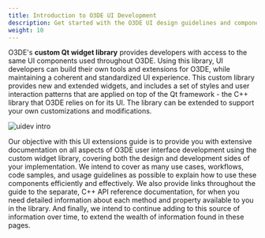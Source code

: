 ```yaml
---
title: Introduction to O3DE UI Development
description: Get started with the O3DE UI design guidelines and component libraries for building extensions that blend well with the standardized O3DE user experience.
weight: 10
---
```


O3DE's **custom Qt widget library** provides developers with access to the same UI components used throughout O3DE. Using this library, UI developers can build their own tools and extensions for O3DE, while maintaining a coherent and standardized UI experience. This custom library provides new and extended widgets, and includes a set of styles and user interaction patterns that are applied on top of the Qt framework - the C++ library that O3DE relies on for its UI. The library can be extended to support your own customizations and modifications.

![uidev intro](/images/tools-ui/uidev-intro.png)

Our objective with this UI extensions guide is to provide you with extensive documentation on all aspects of O3DE user interface development using the custom widget library, covering both the design and development sides of your implementation. We intend to cover as many use cases, workflows, code samples, and usage guidelines as possible to explain how to use these components efficiently and effectively. We also provide links throughout the guide to the separate, C++ API reference documentation, for when you need detailed information about each method and property available to you in the library. And finally, we intend to continue adding to this source of information over time, to extend the wealth of information found in these pages.
